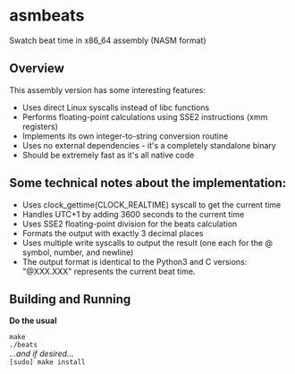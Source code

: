 # asmbeats
Swatch beat time in x86_64 assembly (NASM format)

## Overview
This assembly version has some interesting features:
* Uses direct Linux syscalls instead of libc functions
* Performs floating-point calculations using SSE2 instructions (xmm registers)
* Implements its own integer-to-string conversion routine
* Uses no external dependencies - it's a completely standalone binary
* Should be extremely fast as it's all native code

## Some technical notes about the implementation:
* Uses clock_gettime(CLOCK_REALTIME) syscall to get the current time
* Handles UTC+1 by adding 3600 seconds to the current time
* Uses SSE2 floating-point division for the beats calculation
* Formats the output with exactly 3 decimal places
* Uses multiple write syscalls to output the result (one each for the @ symbol, number, and newline)
* The output format is identical to the Python3 and C versions: "@XXX.XXX" represents the current beat time.

## Building and Running
**Do the usual**  

`make`  
`./beats`  
*...and if desired...*  
`[sudo] make install`

